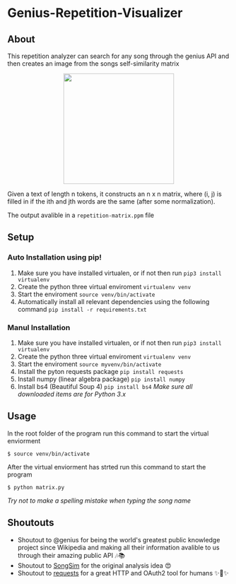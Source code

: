 # Genius-Repetition-Visualizer

## About
This repetition analyzer can search for any song through the genius API and then creates an image from the songs self-similarity matrix

<p align = "center"><a href="url"><img src="https://github.com/alaydeliwala/Genius-Repetition-Visualizer/blob/master/img/barbie.png?raw=true" height="250" width="250"></a></p>

Given a text of length n tokens, it constructs an n x n matrix, where (i, j) is filled in if the ith and jth words are the same (after some normalization).

The output avalible in a `repetition-matrix.ppm` file
## Setup
### Auto Installation using pip!

1. Make sure you have installed virtualen, or if not then run `pip3 install virtualenv`
2. Create the python three virtual enviroment `virtualenv venv`
3. Start the enviroment `source venv/bin/activate`
4. Automatically install all relevant dependencies using the following command `pip install -r requirements.txt`
### Manul Installation
1. Make sure you have installed virtualen, or if not then run `pip3 install virtualenv`
2. Create the python three virtual enviroment `virtualenv venv`
 3. Start the enviroment `source myvenv/bin/activate`
 4. Install the pyton requests package `pip install requests`
5. Install numpy (linear algebra package) `pip install numpy`
6. Install bs4 (Beautiful Soup 4) `pip install bs4`
*Make sure all downloaded items are for Python 3.x*
## Usage
In the root folder of the program run this command to start the virtual enviorment
```shell
$ source venv/bin/activate
```
After the virtual enviorment has strted run this command to start the program
```shell
$ python matrix.py
```
*Try not to make a spelling mistake when typing the song name*

## Shoutouts

 - Shoutout to @genius for being the world's greatest public knowledge project since Wikipedia and making all their information avalible to us through their amazing public API :notes::books:
 - Shoutout to [SongSim](https://colinmorris.github.io/SongSim/#/) for the original analysis idea :heart_eyes:
 - Shoutout to [requests](https://github.com/requests/requests-oauthlib) for a great HTTP and OAuth2 tool for humans ✨🍰✨
